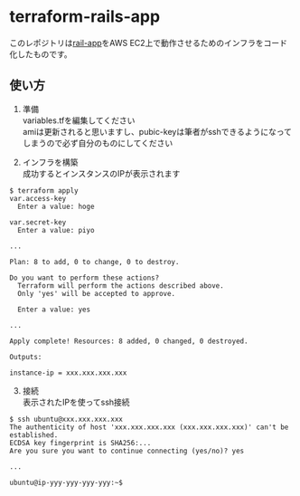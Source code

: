 # terraform-rails-app
このレポジトリは[rail-app](https://github.com/YunosukeY/rails-app)をAWS EC2上で動作させるためのインフラをコード化したものです。

## 使い方
1. 準備  
  variables.tfを編集してください  
  amiは更新されると思いますし、pubic-keyは筆者がsshできるようになってしまうので必ず自分のものにしてください

2. インフラを構築  
  成功するとインスタンスのIPが表示されます
```Shell
$ terraform apply
var.access-key
  Enter a value: hoge

var.secret-key
  Enter a value: piyo

...

Plan: 8 to add, 0 to change, 0 to destroy.

Do you want to perform these actions?
  Terraform will perform the actions described above.
  Only 'yes' will be accepted to approve.

  Enter a value: yes

...

Apply complete! Resources: 8 added, 0 changed, 0 destroyed.

Outputs:

instance-ip = xxx.xxx.xxx.xxx
```

3. 接続  
  表示されたIPを使ってssh接続
```Shell
$ ssh ubuntu@xxx.xxx.xxx.xxx
The authenticity of host 'xxx.xxx.xxx.xxx (xxx.xxx.xxx.xxx)' can't be established.
ECDSA key fingerprint is SHA256:...
Are you sure you want to continue connecting (yes/no)? yes

...

ubuntu@ip-yyy-yyy-yyy-yyy:~$ 
```
